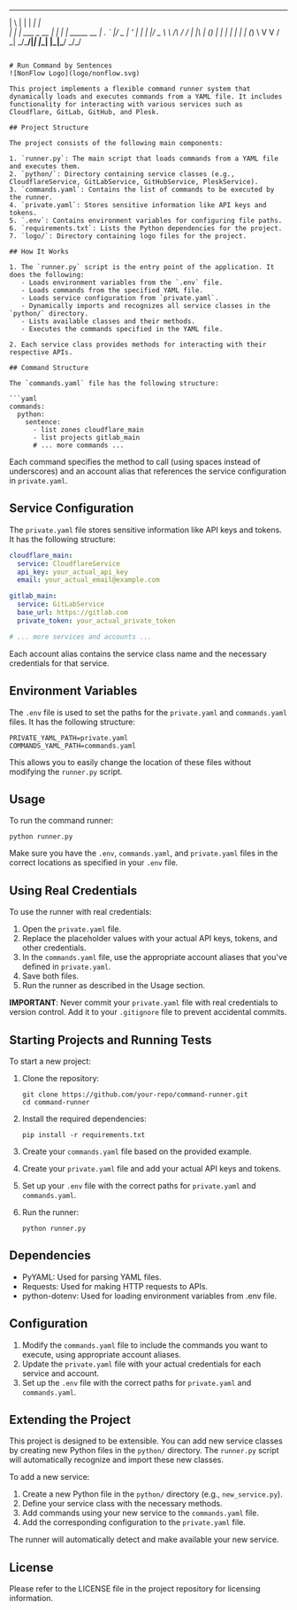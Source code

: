 _   _             _____ _               
| \ | |           |  ___| |              
|  \| | ___  _ __ | |_  | | _____      __
| . ` |/ _ \| '_ \|  _| | |/ _ \ \ /\ / /
| |\  | (_) | | | | |   | | (_) \ V  V / 
\_| \_/\___/|_| |_\_|   |_|\___/ \_/\_/  
```

# Run Command by Sentences
![NonFlow Logo](logo/nonflow.svg)

This project implements a flexible command runner system that dynamically loads and executes commands from a YAML file. It includes functionality for interacting with various services such as Cloudflare, GitLab, GitHub, and Plesk.

## Project Structure

The project consists of the following main components:

1. `runner.py`: The main script that loads commands from a YAML file and executes them.
2. `python/`: Directory containing service classes (e.g., CloudflareService, GitLabService, GitHubService, PleskService).
3. `commands.yaml`: Contains the list of commands to be executed by the runner.
4. `private.yaml`: Stores sensitive information like API keys and tokens.
5. `.env`: Contains environment variables for configuring file paths.
6. `requirements.txt`: Lists the Python dependencies for the project.
7. `logo/`: Directory containing logo files for the project.

## How It Works

1. The `runner.py` script is the entry point of the application. It does the following:
   - Loads environment variables from the `.env` file.
   - Loads commands from the specified YAML file.
   - Loads service configuration from `private.yaml`.
   - Dynamically imports and recognizes all service classes in the `python/` directory.
   - Lists available classes and their methods.
   - Executes the commands specified in the YAML file.

2. Each service class provides methods for interacting with their respective APIs.

## Command Structure

The `commands.yaml` file has the following structure:

```yaml
commands:
  python:
    sentence:
      - list zones cloudflare_main
      - list projects gitlab_main
      # ... more commands ...
```

Each command specifies the method to call (using spaces instead of underscores) and an account alias that references the service configuration in `private.yaml`.

## Service Configuration

The `private.yaml` file stores sensitive information like API keys and tokens. It has the following structure:

```yaml
cloudflare_main:
  service: CloudflareService
  api_key: your_actual_api_key
  email: your_actual_email@example.com

gitlab_main:
  service: GitLabService
  base_url: https://gitlab.com
  private_token: your_actual_private_token

# ... more services and accounts ...
```

Each account alias contains the service class name and the necessary credentials for that service.

## Environment Variables

The `.env` file is used to set the paths for the `private.yaml` and `commands.yaml` files. It has the following structure:

```
PRIVATE_YAML_PATH=private.yaml
COMMANDS_YAML_PATH=commands.yaml
```

This allows you to easily change the location of these files without modifying the `runner.py` script.

## Usage

To run the command runner:

```
python runner.py
```

Make sure you have the `.env`, `commands.yaml`, and `private.yaml` files in the correct locations as specified in your `.env` file.

## Using Real Credentials

To use the runner with real credentials:

1. Open the `private.yaml` file.
2. Replace the placeholder values with your actual API keys, tokens, and other credentials.
3. In the `commands.yaml` file, use the appropriate account aliases that you've defined in `private.yaml`.
4. Save both files.
5. Run the runner as described in the Usage section.

**IMPORTANT**: Never commit your `private.yaml` file with real credentials to version control. Add it to your `.gitignore` file to prevent accidental commits.

## Starting Projects and Running Tests

To start a new project:

1. Clone the repository:
   ```
   git clone https://github.com/your-repo/command-runner.git
   cd command-runner
   ```

2. Install the required dependencies:
   ```
   pip install -r requirements.txt
   ```

3. Create your `commands.yaml` file based on the provided example.

4. Create your `private.yaml` file and add your actual API keys and tokens.

5. Set up your `.env` file with the correct paths for `private.yaml` and `commands.yaml`.

6. Run the runner:
   ```
   python runner.py
   ```

## Dependencies

- PyYAML: Used for parsing YAML files.
- Requests: Used for making HTTP requests to APIs.
- python-dotenv: Used for loading environment variables from .env file.

## Configuration

1. Modify the `commands.yaml` file to include the commands you want to execute, using appropriate account aliases.
2. Update the `private.yaml` file with your actual credentials for each service and account.
3. Set up the `.env` file with the correct paths for `private.yaml` and `commands.yaml`.

## Extending the Project

This project is designed to be extensible. You can add new service classes by creating new Python files in the `python/` directory. The `runner.py` script will automatically recognize and import these new classes.

To add a new service:

1. Create a new Python file in the `python/` directory (e.g., `new_service.py`).
2. Define your service class with the necessary methods.
3. Add commands using your new service to the `commands.yaml` file.
4. Add the corresponding configuration to the `private.yaml` file.

The runner will automatically detect and make available your new service.

## License

Please refer to the LICENSE file in the project repository for licensing information.

